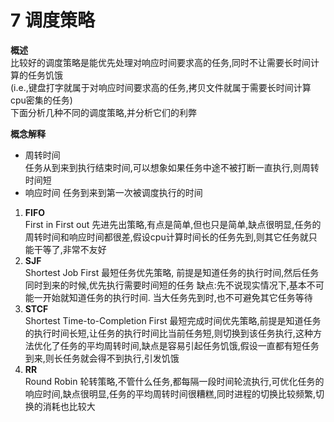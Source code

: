 7 调度策略
===

**概述**  
比较好的调度策略是能优先处理对响应时间要求高的任务,同时不让需要长时间计算的任务饥饿  
(i.e.,键盘打字就属于对响应时间要求高的任务,拷贝文件就属于需要长时间计算cpu密集的任务)  
下面分析几种不同的调度策略,并分析它们的利弊

**概念解释**  
*   周转时间  
    任务从到来到执行结束时间,可以想象如果任务中途不被打断一直执行,则周转时间短
*   响应时间
    任务到来到第一次被调度执行的时间

1.  **FIFO**  
    First in First out 先进先出策略,有点是简单,但也只是简单,缺点很明显,任务的周转时间和响应时间都很差,假设cpu计算时间长的任务先到,则其它任务就只能干等了,非常不友好
2.  **SJF**  
    Shortest Job First 最短任务优先策略, 前提是知道任务的执行时间,然后任务同时到来的时候,优先执行需要时间短的任务
    缺点:先不说现实情况下,基本不可能一开始就知道任务的执行时间. 当大任务先到时,也不可避免其它任务等待
3.  **STCF**  
    Shortest Time-to-Completion First 最短完成时间优先策略,前提是知道任务的执行时间长短,让任务的执行时间比当前任务短,则切换到该任务执行,这种方法优化了任务的平均周转时间,缺点是容易引起任务饥饿,假设一直都有短任务到来,则长任务就会得不到执行,引发饥饿
4.  **RR**  
    Round Robin 轮转策略,不管什么任务,都每隔一段时间轮流执行,可优化任务的响应时间,缺点很明显,任务的平均周转时间很糟糕,同时进程的切换比较频繁,切换的消耗也比较大